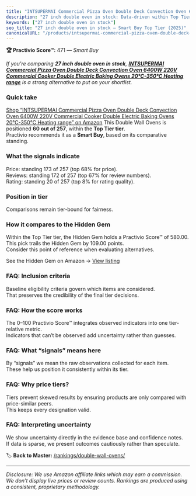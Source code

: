 ```yaml
---
title: "INTSUPERMAI Commercial Pizza Oven Double Deck Convection Oven 6400W 220V Commercial Cooker Double Electric Baking Ovens 20℃-350℃ Heating range"
description: "27 inch double oven in stock: Data-driven within Top Tier ranking using the Practivio Score™. Positioned by quality, value, demand, findability, momentum."
keywords: ["27 inch double oven in stock"]
seo_title: "27 inch double oven in stock — Smart Buy Top Tier (2025)"
canonicalURL: "/products/intsupermai-commercial-pizza-oven-double-deck-convection-oven-6400w-220v-commercial-cooker-double-electric-baking-ovens-20C-350C-heating-range-B0CTC9241B/"
---
```


**🏆 Practivio Score™:** 471 — _Smart Buy_


*If you're comparing **27 inch double oven in stock**, **[INTSUPERMAI Commercial Pizza Oven Double Deck Convection Oven 6400W 220V Commercial Cooker Double Electric Baking Ovens 20℃-350℃ Heating range](https://www.amazon.com/dp/B0CTC9241B?tag=practivio-20)** is a strong alternative to put on your shortlist.*
### Quick take
[Shop “INTSUPERMAI Commercial Pizza Oven Double Deck Convection Oven 6400W 220V Commercial Cooker Double Electric Baking Ovens 20℃-350℃ Heating range” on Amazon](https://www.amazon.com/dp/B0CTC9241B?tag=practivio-20)
This Double Wall Ovens is positioned **60 out of 257**, within the **Top Tier tier**.  
Practivio recommends it as a **Smart Buy**, based on its comparative standing.

### What the signals indicate
Price: standing 173 of 257 (top 68% for price).  
Reviews: standing 172 of 257 (top 67% for review numbers).  
Rating: standing 20 of 257 (top 8% for rating quality).  

### Position in tier
Comparisons remain tier-bound for fairness.

### How it compares to the Hidden Gem
Within the Top Tier tier, the Hidden Gem holds a Practivio Score™ of 580.00.  
This pick trails the Hidden Gem by 109.00 points.  
Consider this point of reference when evaluating alternatives.  

See the Hidden Gem on Amazon → [View listing](https://www.amazon.com/dp/B00N45FU58?tag=practivio-20)

### FAQ: Inclusion criteria
Baseline eligibility criteria govern which items are considered.  
That preserves the credibility of the final tier decisions.

### FAQ: How the score works
The 0–100 Practivio Score™ integrates observed indicators into one tier-relative metric.  
Indicators that can’t be observed add uncertainty rather than guesses.

### FAQ: What “signals” means here
By “signals” we mean the raw observations collected for each item.  
These help us position it consistently within its tier.

### FAQ: Why price tiers?
Tiers prevent skewed results by ensuring products are only compared with price-similar peers.  
This keeps every designation valid.

### FAQ: Interpreting uncertainty
We show uncertainty directly in the evidence base and confidence notes.  
If data is sparse, we present outcomes cautiously rather than speculate.


🏷️ **Back to Master:** [/rankings/double-wall-ovens/](/rankings/double-wall-ovens/)

---
_Disclosure: We use Amazon affiliate links which may earn a commission. We don’t display live prices or review counts. Rankings are produced using a consistent, proprietary methodology._

